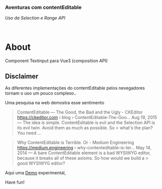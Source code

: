 ### Aventuras com contentEditable
*Uso da Selection e Range API*

<br>

# About

Component Textinput para Vue3 (composition API) 

## Disclaimer 

As diferentes implementações do contentEditable pelos nevegadores tornam o uso 
um pouco complexo..

Uma pesquisa na web demostra esse sentimento


> ContentEditable — The Good, the Bad and the Ugly - CKEditor
> https://ckeditor.com › blog › ContentEditable-The-Goo...
> Aug 19, 2015 — The idea is simple. ContentEditable is evil and the Selection API is its evil twin. Avoid them as much as possible. So > what's the plan? You need ...



> Why ContentEditable is Terrible. Or - Medium Engineering
> https://medium.engineering › why-contenteditable-is-ter...
> May 14, 2014 — A bare ContentEditable element is a bad WYSIWYG editor, because it breaks all of these axioms. So how would we build a > good WYSIWYG editor?



Aqui uma [Demo](https://tfnix.github.io/tst2/) experimental, 

Have fun! 
